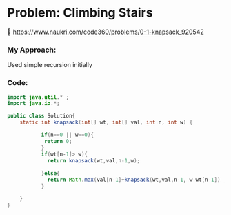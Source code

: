 # Problem: Climbing Stairs  
🔗 https://www.naukri.com/code360/problems/0-1-knapsack_920542

### My Approach:
Used simple recursion initially




### Code:
```Java 
import java.util.* ;
import java.io.*; 

public class Solution{
    static int knapsack(int[] wt, int[] val, int n, int w) {

           if(n==0 || w==0){
		    return 0;
		   }
		   if(wt[n-1]> w){
		     return knapsack(wt,val,n-1,w);
		    
		   }else{
		     return Math.max(val[n-1]+knapsack(wt,val,n-1, w-wt[n-1]) , knapsack(wt,val, n-1,w));
		   }

    }
}

